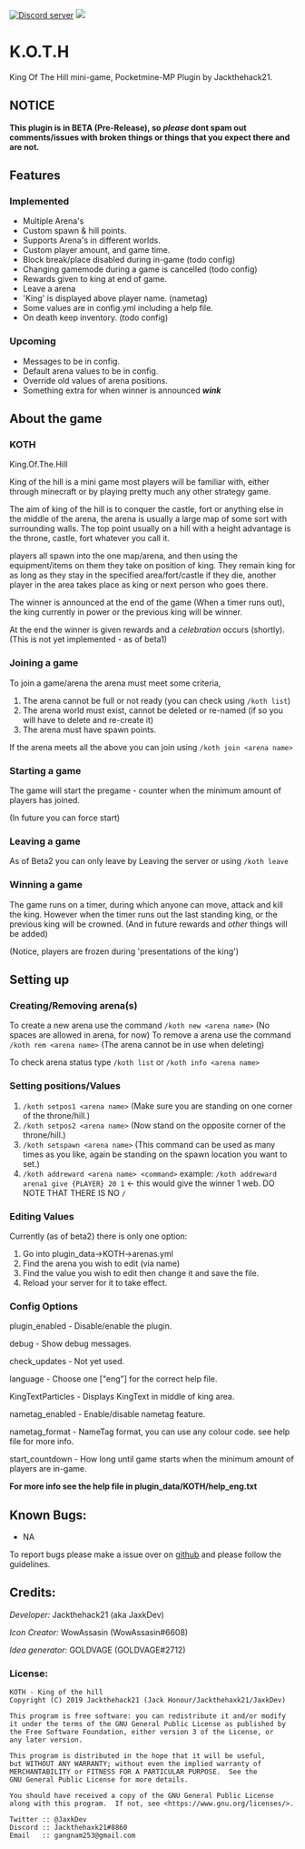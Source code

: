 <a href="https://tiny.cc/JaxksDC"><img src="https://discordapp.com/api/guilds/554059221847638040/embed.png" alt="Discord server"/></a>
<a href="https://poggit.pmmp.io/p/KOTH"><img src="https://poggit.pmmp.io/shield.state/KOTH"></a>

# K.O.T.H
King Of The Hill mini-game, Pocketmine-MP Plugin by Jackthehack21.

## NOTICE
 **This plugin is in BETA (Pre-Release), so *please* dont spam out comments/issues with broken things or things that you expect there and are not.**
 
## Features
### Implemented
 - Multiple Arena's
 - Custom spawn & hill points.
 - Supports Arena's in different worlds.
 - Custom player amount, and game time.
 - Block break/place disabled during in-game (todo config)
 - Changing gamemode during a game is cancelled (todo config)
 - Rewards given to king at end of game.
 - Leave a arena
 - 'King' is displayed above player name. (nametag)
 - Some values are in config.yml including a help file.
 - On death keep inventory. (todo config)

### Upcoming
 - Messages to be in config.
 - Default arena values to be in config.
 - Override old values of arena positions.
 - Something extra for when winner is announced ***wink***

## About the game
### KOTH
King.Of.The.Hill

King of the hill is a mini game most players will be familiar with, either through minecraft or by playing pretty much any other strategy game. 

The aim of king of the hill is to conquer the castle, fort or anything else in the middle of the arena, the arena is usually a large map of some sort with surrounding walls.
The top point usually on a hill with a height advantage is the throne, castle, fort whatever you call it.

players all spawn into the one map/arena, and then using the equipment/items on them they take on position of king.
They remain king for as long as they stay in the specified area/fort/castle if they die, another player in the area takes place as king or next person who goes there.

The winner is announced at the end of the game (When a timer runs out), the king currently in power or the previous king will be winner.

At the end the winner is given rewards and a *celebration* occurs (shortly).
(This is not yet implemented - as of beta1)

### Joining a game
To join a game/arena the arena must meet some criteria,
1. The arena cannot be full or not ready (you can check using `/koth list`)
2. The arena world must exist, cannot be deleted or re-named (if so you will have to delete and re-create it)
3. The arena must have spawn points.

If the arena meets all the above you can join using `/koth join <arena name>`

### Starting a game
The game will start the pregame - counter when the minimum amount of players has joined.

(In future you can force start)

### Leaving a game
As of Beta2 you can only leave by Leaving the server
or using `/koth leave`

### Winning a game
The game runs on a timer, during which anyone can move, attack and kill the king.
However when the timer runs out the last standing king, or the previous king will be crowned.
(And in future rewards and *other* things will be added)

(Notice, players are frozen during 'presentations of the king')

## Setting up
### Creating/Removing arena(s)
To create a new arena use the command `/koth new <arena name>` (No spaces are allowed in arena, for now)
To remove a arena use the command `/koth rem <arena name>` (The arena cannot be in use when deleting)

To check arena status type `/koth list` or `/koth info <arena name>`
### Setting positions/Values
 1. `/koth setpos1 <arena name>`
   (Make sure you are standing on one corner of the throne/hill.)
 2. `/koth setpos2 <arena name>`
   (Now stand on the opposite corner of the throne/hill.)
 3. `/koth setspawn <arena name>`
   (This command can be used as many times as you like, again be standing on the spawn location you want to set.)
 4. `/koth addreward <arena name> <command>`
   example: `/koth addreward arena1 give {PLAYER} 20 1` <- this would give the winner 1 web.
   DO NOTE THAT THERE IS NO `/`
### Editing Values
Currently (as of beta2) there is only one option:
1. Go into plugin_data->KOTH->arenas.yml
2. Find the arena you wish to edit (via name)
3. Find the value you wish to edit then change it and save the file.
4. Reload your server for it to take effect.

### Config Options
plugin_enabled - Disable/enable the plugin.

debug - Show debug messages.

check_updates - Not yet used.

language - Choose one ["eng"] for the correct help file.

KingTextParticles - Displays KingText in middle of king area.

nametag_enabled - Enable/disable nametag feature.

nametag_format - NameTag format, you can use any colour code. see help file for more info.

start_countdown - How long until game starts when the minimum amount of players are in-game.

__For more info see the help file in plugin_data/KOTH/help_eng.txt__

## Known Bugs:
 - NA

To report bugs please make a issue over on [github](https://github.com/jackthehack21/koth/issues/new) and please follow the guidelines.

## Credits:
_Developer:_ Jackthehack21 (aka JaxkDev)

_Icon Creator:_ WowAssasin (WowAssasin#6608)

_Idea generator:_ GOLDVAGE (GOLDVAGE#2712)


### License:
    KOTH - King of the hill
    Copyright (C) 2019 Jackthehack21 (Jack Honour/Jackthehaxk21/JaxkDev)
    
    This program is free software: you can redistribute it and/or modify
    it under the terms of the GNU General Public License as published by
    the Free Software Foundation, either version 3 of the License, or
    any later version.
    
    This program is distributed in the hope that it will be useful,
    but WITHOUT ANY WARRANTY; without even the implied warranty of
    MERCHANTABILITY or FITNESS FOR A PARTICULAR PURPOSE.  See the
    GNU General Public License for more details.
    
    You should have received a copy of the GNU General Public License
    along with this program.  If not, see <https://www.gnu.org/licenses/>.
    
    Twitter :: @JaxkDev
    Discord :: Jackthehaxk21#8860
    Email   :: gangnam253@gmail.com
